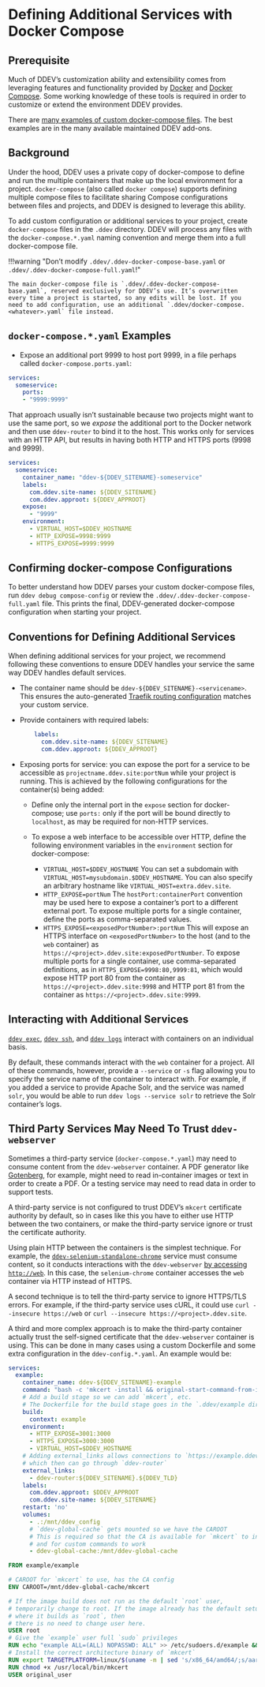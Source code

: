 # Defining Additional Services with Docker Compose

## Prerequisite

Much of DDEV’s customization ability and extensibility comes from leveraging features and functionality provided by [Docker](https://docs.docker.com/) and [Docker Compose](https://docs.docker.com/compose/overview/). Some working knowledge of these tools is required in order to customize or extend the environment DDEV provides.

There are [many examples of custom docker-compose files](https://github.com/ddev/ddev-contrib#additional-services-added-via-docker-composeserviceyaml). The best examples are in the many available maintained DDEV add-ons.

## Background

Under the hood, DDEV uses a private copy of docker-compose to define and run the multiple containers that make up the local environment for a project. `docker-compose` (also called `docker compose`) supports defining multiple compose files to facilitate sharing Compose configurations between files and projects, and DDEV is designed to leverage this ability.

To add custom configuration or additional services to your project, create `docker-compose` files in the `.ddev` directory. DDEV will process any files with the `docker-compose.*.yaml` naming convention and merge them into a full docker-compose file.

!!!warning "Don’t modify `.ddev/.ddev-docker-compose-base.yaml` or `.ddev/.ddev-docker-compose-full.yaml`!"

    The main docker-compose file is `.ddev/.ddev-docker-compose-base.yaml`, reserved exclusively for DDEV’s use. It’s overwritten every time a project is started, so any edits will be lost. If you need to add configuration, use an additional `.ddev/docker-compose.<whatever>.yaml` file instead.

## `docker-compose.*.yaml` Examples

* Expose an additional port 9999 to host port 9999, in a file perhaps called `docker-compose.ports.yaml`:

```yaml
services:
  someservice:
    ports:
    - "9999:9999"
```

That approach usually isn’t sustainable because two projects might want to use the same port, so we *expose* the additional port to the Docker network and then use `ddev-router` to bind it to the host. This works only for services with an HTTP API, but results in having both HTTP and HTTPS ports (9998 and 9999).

```yaml
services:
  someservice:
    container_name: "ddev-${DDEV_SITENAME}-someservice"
    labels:
      com.ddev.site-name: ${DDEV_SITENAME}
      com.ddev.approot: ${DDEV_APPROOT}
    expose:
      - "9999"
    environment:
      - VIRTUAL_HOST=$DDEV_HOSTNAME
      - HTTP_EXPOSE=9998:9999
      - HTTPS_EXPOSE=9999:9999
```

## Confirming docker-compose Configurations

To better understand how DDEV parses your custom docker-compose files, run `ddev debug compose-config` or review the `.ddev/.ddev-docker-compose-full.yaml` file. This prints the final, DDEV-generated docker-compose configuration when starting your project.

## Conventions for Defining Additional Services

When defining additional services for your project, we recommend following these conventions to ensure DDEV handles your service the same way DDEV handles default services.

* The container name should be `ddev-${DDEV_SITENAME}-<servicename>`. This ensures the auto-generated [Traefik routing configuration](./traefik-router.md#project-traefik-configuration) matches your custom service.
* Provide containers with required labels:

    ```yaml
        labels:
          com.ddev.site-name: ${DDEV_SITENAME}
          com.ddev.approot: ${DDEV_APPROOT}
    ```

* Exposing ports for service: you can expose the port for a service to be accessible as `projectname.ddev.site:portNum` while your project is running. This is achieved by the following configurations for the container(s) being added:

    * Define only the internal port in the `expose` section for docker-compose; use `ports:` only if the port will be bound directly to `localhost`, as may be required for non-HTTP services.

    * To expose a web interface to be accessible over HTTP, define the following environment variables in the `environment` section for docker-compose:

        * `VIRTUAL_HOST=$DDEV_HOSTNAME` You can set a subdomain with `VIRTUAL_HOST=mysubdomain.$DDEV_HOSTNAME`. You can also specify an arbitrary hostname like `VIRTUAL_HOST=extra.ddev.site`.
        * `HTTP_EXPOSE=portNum` The `hostPort:containerPort` convention may be used here to expose a container’s port to a different external port. To expose multiple ports for a single container, define the ports as comma-separated values.
        * `HTTPS_EXPOSE=<exposedPortNumber>:portNum` This will expose an HTTPS interface on `<exposedPortNumber>` to the host (and to the `web` container) as `https://<project>.ddev.site:exposedPortNumber`. To expose multiple ports for a single container, use comma-separated definitions, as in `HTTPS_EXPOSE=9998:80,9999:81`, which would expose HTTP port 80 from the container as `https://<project>.ddev.site:9998` and HTTP port 81 from the container as `https://<project>.ddev.site:9999`.

## Interacting with Additional Services

[`ddev exec`](../usage/commands.md#exec), [`ddev ssh`](../usage/commands.md#ssh), and [`ddev logs`](../usage/commands.md#logs) interact with containers on an individual basis.

By default, these commands interact with the `web` container for a project. All of these commands, however, provide a `--service` or `-s` flag allowing you to specify the service name of the container to interact with. For example, if you added a service to provide Apache Solr, and the service was named `solr`, you would be able to run `ddev logs --service solr` to retrieve the Solr container’s logs.

## Third Party Services May Need To Trust `ddev-webserver`

Sometimes a third-party service (`docker-compose.*.yaml`) may need to consume content from the `ddev-webserver` container. A PDF generator like [Gotenberg](https://github.com/gotenberg/gotenberg), for example, might need to read in-container images or text in order to create a PDF. Or a testing service may need to read data in order to support tests.

A third-party service is not configured to trust DDEV’s `mkcert` certificate authority by default, so in cases like this you have to either use HTTP between the two containers, or make the third-party service ignore or trust the certificate authority.

Using plain HTTP between the containers is the simplest technique. For example, the [`ddev-selenium-standalone-chrome`](https://github.com/ddev/ddev-selenium-standalone-chrome) service must consume content, so it conducts interactions with the `ddev-webserver` [by accessing `http://web`](https://github.com/ddev/ddev-selenium-standalone-chrome/blob/main/config.selenium-standalone-chrome.yaml#L17). In this case, the `selenium-chrome` container accesses the `web` container via HTTP instead of HTTPS.

A second technique is to tell the third-party service to ignore HTTPS/TLS errors. For example, if the third-party service uses cURL, it could use `curl --insecure https://web` or `curl --insecure https://<project>.ddev.site`.

A third and more complex approach is to make the third-party container actually trust the self-signed certificate that the `ddev-webserver` container is using. This can be done in many cases using a custom Dockerfile and some extra configuration in the `ddev-config.*.yaml`. An example would be:

```yaml
services:
  example:
    container_name: ddev-${DDEV_SITENAME}-example
    command: "bash -c 'mkcert -install && original-start-command-from-image'"
    # Add a build stage so we can add `mkcert`, etc.
    # The Dockerfile for the build stage goes in the `.ddev/example directory` here
    build:
      context: example
    environment:
      - HTTP_EXPOSE=3001:3000
      - HTTPS_EXPOSE=3000:3000
      - VIRTUAL_HOST=$DDEV_HOSTNAME
    # Adding external_links allows connections to `https://example.ddev.site`,
    # which then can go through `ddev-router`
    external_links:
      - ddev-router:${DDEV_SITENAME}.${DDEV_TLD}
    labels:
      com.ddev.approot: $DDEV_APPROOT
      com.ddev.site-name: ${DDEV_SITENAME}
    restart: 'no'
    volumes:
      - .:/mnt/ddev_config
      # `ddev-global-cache` gets mounted so we have the CAROOT
      # This is required so that the CA is available for `mkcert` to install
      # and for custom commands to work
      - ddev-global-cache:/mnt/ddev-global-cache
```

```Dockerfile
FROM example/example

# CAROOT for `mkcert` to use, has the CA config
ENV CAROOT=/mnt/ddev-global-cache/mkcert

# If the image build does not run as the default `root` user,
# temporarily change to root. If the image already has the default setup
# where it builds as `root`, then
# there is no need to change user here.
USER root
# Give the `example` user full `sudo` privileges
RUN echo "example ALL=(ALL) NOPASSWD: ALL" >> /etc/sudoers.d/example && chmod 0440 /etc/sudoers.d/example
# Install the correct architecture binary of `mkcert`
RUN export TARGETPLATFORM=linux/$(uname -m | sed 's/x86_64/amd64/;s/aarch64/arm64/') && mkdir -p /usr/local/bin && curl --fail -JL -s -o /usr/local/bin/mkcert "https://dl.filippo.io/mkcert/latest?for=${TARGETPLATFORM}"
RUN chmod +x /usr/local/bin/mkcert
USER original_user
```

